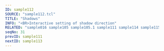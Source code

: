 ```yaml
---
ID: sample112
SOURCE: "sample112.tcl"
TITLE: "Shadows"
INFO: "<BR>Interactive setting of shadow direction"
RELATED: "sample016 sample105 sample105.1 sample111 sample114 sample115 sample116 sample127 sample143 sample157 sample158"
seqNo: 31
prevID: sample111
nextID: sample113
---
```

